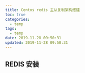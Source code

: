 ```yaml
---
title: Centos redis 主从复制架构搭建 
toc: true
categories:
  - temp
tags:
  - temp
date: 2019-11-28 09:50:31
updated: 2019-11-28 09:50:31
---
```


## REDIS 安装

